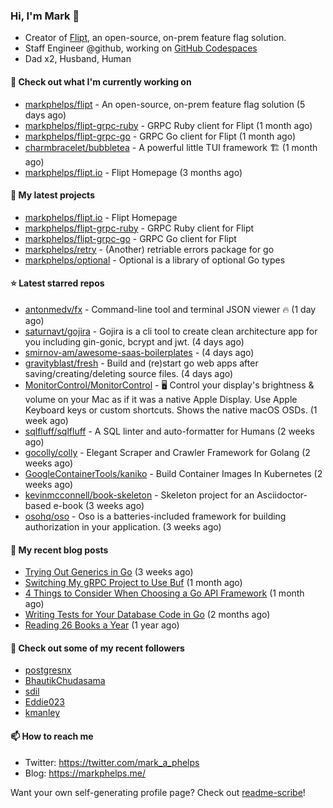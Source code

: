 ### Hi, I'm Mark 👋

* Creator of [Flipt](https://github.com/markphelps/flipt), an open-source, on-prem feature flag solution.
* Staff Engineer @github, working on [GitHub Codespaces](https://github.com/features/codespaces)
* Dad x2, Husband, Human

#### 👷 Check out what I'm currently working on

- [markphelps/flipt](https://github.com/markphelps/flipt) - An open-source, on-prem feature flag solution (5 days ago)
- [markphelps/flipt-grpc-ruby](https://github.com/markphelps/flipt-grpc-ruby) - GRPC Ruby client for Flipt (1 month ago)
- [markphelps/flipt-grpc-go](https://github.com/markphelps/flipt-grpc-go) - GRPC Go client for Flipt (1 month ago)
- [charmbracelet/bubbletea](https://github.com/charmbracelet/bubbletea) - A powerful little TUI framework 🏗 (1 month ago)
- [markphelps/flipt.io](https://github.com/markphelps/flipt.io) - Flipt Homepage (3 months ago)

#### 🌱 My latest projects

- [markphelps/flipt.io](https://github.com/markphelps/flipt.io) - Flipt Homepage
- [markphelps/flipt-grpc-ruby](https://github.com/markphelps/flipt-grpc-ruby) - GRPC Ruby client for Flipt
- [markphelps/flipt-grpc-go](https://github.com/markphelps/flipt-grpc-go) - GRPC Go client for Flipt
- [markphelps/retry](https://github.com/markphelps/retry) - (Another) retriable errors package for go
- [markphelps/optional](https://github.com/markphelps/optional) - Optional is a library of optional Go types

#### ⭐️ Latest starred repos

- [antonmedv/fx](https://github.com/antonmedv/fx) - Command-line tool and terminal JSON viewer 🔥 (1 day ago)
- [saturnavt/gojira](https://github.com/saturnavt/gojira) - Gojira is a cli tool to create clean architecture app for you including gin-gonic, bcrypt and jwt. (4 days ago)
- [smirnov-am/awesome-saas-boilerplates](https://github.com/smirnov-am/awesome-saas-boilerplates) -  (4 days ago)
- [gravityblast/fresh](https://github.com/gravityblast/fresh) - Build and (re)start go web apps after saving/creating/deleting source files. (4 days ago)
- [MonitorControl/MonitorControl](https://github.com/MonitorControl/MonitorControl) - 🖥 Control your display&#39;s brightness &amp; volume on your Mac as if it was a native Apple Display. Use Apple Keyboard keys or custom shortcuts. Shows the native macOS OSDs. (1 week ago)
- [sqlfluff/sqlfluff](https://github.com/sqlfluff/sqlfluff) - A SQL linter and auto-formatter for Humans (2 weeks ago)
- [gocolly/colly](https://github.com/gocolly/colly) - Elegant Scraper and Crawler Framework for Golang (2 weeks ago)
- [GoogleContainerTools/kaniko](https://github.com/GoogleContainerTools/kaniko) - Build Container Images In Kubernetes (2 weeks ago)
- [kevinmcconnell/book-skeleton](https://github.com/kevinmcconnell/book-skeleton) - Skeleton project for an Asciidoctor-based e-book (3 weeks ago)
- [osohq/oso](https://github.com/osohq/oso) - Oso is a batteries-included framework for building authorization in your application. (3 weeks ago)

#### 📜 My recent blog posts

- [Trying Out Generics in Go](https://markphelps.me/posts/trying-out-generics-in-go/) (3 weeks ago)
- [Switching My gRPC Project to Use Buf](https://markphelps.me/posts/switching-my-grpc-project-to-use-buf/) (1 month ago)
- [4 Things to Consider When Choosing a Go API Framework](https://markphelps.me/posts/4-things-to-consider-when-choosing-a-go-api-framework/) (1 month ago)
- [Writing Tests for Your Database Code in Go](https://markphelps.me/posts/writing-tests-for-your-database-code-in-go/) (2 months ago)
- [Reading 26 Books a Year](https://markphelps.me/posts/reading-26-books-a-year/) (1 year ago)

#### 👯 Check out some of my recent followers

- [postgresnx](https://github.com/postgresnx)
- [BhautikChudasama](https://github.com/BhautikChudasama)
- [sdil](https://github.com/sdil)
- [Eddie023](https://github.com/Eddie023)
- [kmanley](https://github.com/kmanley)

#### 📫 How to reach me

- Twitter: https://twitter.com/mark_a_phelps
- Blog: https://markphelps.me/

Want your own self-generating profile page? Check out [readme-scribe](https://github.com/muesli/readme-scribe)!
